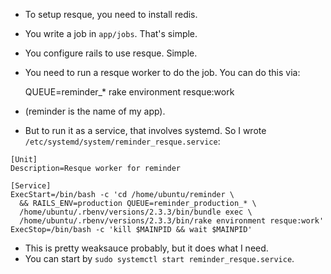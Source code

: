 * To setup resque, you need to install redis.
* You write a job in `app/jobs`. That's simple.
* You configure rails to use resque. Simple.
* You need to run a resque worker to do the job. You can do this via:

    QUEUE=reminder_* rake environment resque:work

* (reminder is the name of my app).
* But to run it as a service, that involves systemd. So I wrote
  `/etc/systemd/system/reminder_resque.service`:

```
[Unit]
Description=Resque worker for reminder

[Service]
ExecStart=/bin/bash -c 'cd /home/ubuntu/reminder \
  && RAILS_ENV=production QUEUE=reminder_production_* \
  /home/ubuntu/.rbenv/versions/2.3.3/bin/bundle exec \
  /home/ubuntu/.rbenv/versions/2.3.3/bin/rake environment resque:work'
ExecStop=/bin/bash -c 'kill $MAINPID && wait $MAINPID'
```

* This is pretty weaksauce probably, but it does what I need.
* You can start by `sudo systemctl start reminder_resque.service`.
